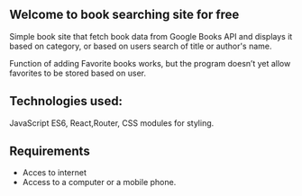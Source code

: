 ## Welcome to book searching site for free

Simple book site that fetch book data from Google Books API and displays it based on category, or based on users search of title or author's name.  

Function of adding Favorite books works, but the program doesn’t yet allow favorites to be stored based on user.  

## Technologies used:
 JavaScript ES6, React,Router, CSS modules for styling. 

## Requirements
* Acces to internet 
* Access to a computer or a mobile phone.








